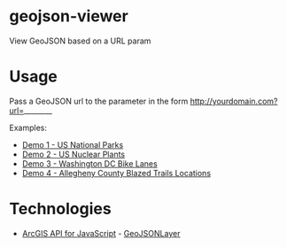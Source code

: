 geojson-viewer
==============

View GeoJSON based on a URL param

Usage
=====
Pass a GeoJSON url to the parameter in the form http://yourdomain.com?url=________ 

Examples:

* [Demo 1 - US National Parks](http://gavinr.github.io/geojson-viewer/?url=http://services1.arcgis.com/g2TonOxuRkIqSOFx/arcgis/rest/services/US_National_Parks/FeatureServer/0/query?where=1%3D1&objectIds=&time=&geometry=&geometryType=esriGeometryEnvelope&inSR=&spatialRel=esriSpatialRelIntersects&distance=&units=esriSRUnit_Meter&outFields=*&returnGeometry=true&maxAllowableOffset=&geometryPrecision=&outSR=4326&returnIdsOnly=false&returnCountOnly=false&returnExtentOnly=false&orderByFields=&groupByFieldsForStatistics=&outStatistics=&resultOffset=&resultRecordCount=&returnZ=false&returnM=false&quantizationParameters=&f=pgeojson&token=)
* [Demo 2 - US Nuclear Plants](https://gavinr.github.io/geojson-viewer/?url=https://raw.githubusercontent.com/gavinr/usa-nuclear-energy-plants/master/usa-nuclear-energy-plants.geojson)
* [Demo 3 - Washington DC Bike Lanes](https://gavinr.github.io/geojson-viewer/?url=https://cdn.jsdelivr.net/gh/Esri/geojson-layer-js@master/data/dc-bike-lanes.json)
* [Demo 4 - Allegheny County Blazed Trails Locations](https://gavinr.github.io/geojson-viewer/?url=http://openac-alcogis.opendata.arcgis.com/datasets/d3b0c229af014912a957c6b9a1e46a50_0.geojson)

Technologies
============
  * [ArcGIS API for JavaScript](https://developers.arcgis.com/javascript/) - [GeoJSONLayer](https://developers.arcgis.com/javascript/latest/api-reference/esri-layers-GeoJSONLayer.html#)
